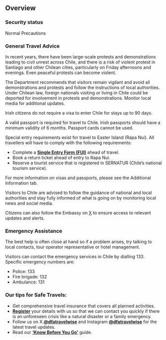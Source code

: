 ## Overview

### **Security status**

Normal Precautions

### **General Travel Advice**

In recent years, there have been large-scale protests and demonstrations leading to civil unrest across Chile, and there is a risk of violent protest in Santiago and other Chilean cities, particularly on Friday afternoons and evenings. Even peaceful protests can become violent.

The Department recommends that visitors remain vigilant and avoid all demonstrations and protests and follow the instructions of local authorities. Under Chilean law, foreign nationals visiting or living in Chile could be deported for involvement in protests and demonstrations. Monitor local media for additional updates.

Irish citizens do not require a visa to enter Chile for stays up to 90 days.

A valid passport is required for travel to Chile. Irish passports should have a minimum validity of 6 months. Passport cards cannot be used.

Special entry requirements exist for travel to Easter Island (Rapa Nui). All travellers will have to comply with the following requirements:

* Complete a [**Single Entry Form (FUI)**](https://ingresorapanui.interior.gob.cl/) ahead of travel.
* Book a return ticket ahead of entry to Rapa Nui.
* Reserve a tourist service that is registered in SERNATUR (Chile’s national tourism service).

For more information on visas and passports, please see the Additional Information tab.

Visitors to Chile are advised to follow the guidance of national and local authorities and stay fully informed of what is going on by monitoring local news and social media.

Citizens can also follow the Embassy on [X](https://x.com/irlembchile) to ensure access to relevant updates and alerts.

### **Emergency Assistance**

The best help is often close at hand so if a problem arises, try talking to local contacts, tour operator representative or hotel management.

Visitors can contact the emergency services in Chile by dialling 133. Specific emergency numbers are:

* Police: 133
* Fire brigade: 132
* Ambulance: 131

### **Our tips for Safe Travels:**

* Get comprehensive travel insurance that covers all planned activities.
* [**Register**](https://www.ireland.ie/en/dfa/overseas-travel/citizens-registration/) your details with us so that we can contact you quickly if there is an unforeseen crisis like a natural disaster or a family emergency.
* Follow us on X [**@dfatravelwise**](https://www.twitter.com/DFATravelWise) and Instagram [**@dfatravelwise**](https://www.instagram.com/dfatravelwise/) for the latest travel updates.
* Read our [**‘Know Before You Go’**](https://www.ireland.ie/en/dfa/overseas-travel/know-before-you-go/) guide.